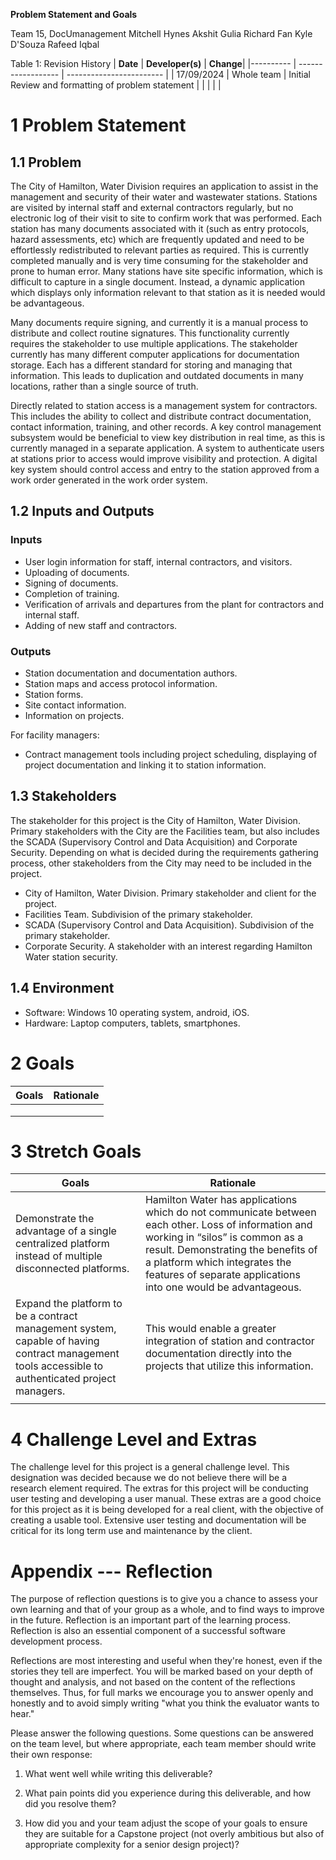 
**Problem Statement and Goals**

Team 15, DocUmanagement
Mitchell Hynes
Akshit Gulia
Richard Fan
Kyle D'Souza
Rafeed Iqbal

Table 1: Revision History
| **Date**  | **Developer(s)** |  **Change**|
|---------- | ------------------ | ------------------------ |
|  17/09/2024 |  Whole team  |  Initial Review and formatting of problem statement |
|      |       |   |
  
# 1 Problem Statement

## 1.1 Problem

The City of Hamilton, Water Division requires an application to assist in the management and security of their water and wastewater stations.
Stations are visited by internal staff and external contractors regularly, but no electronic log of their visit to site to confirm work that was performed. 
Each station has many documents associated with it (such as entry protocols, hazard assessments, etc) which are frequently updated and need to be effortlessly redistributed to relevant parties as required.
This is currently completed manually and is very time consuming for the stakeholder and prone to human error.
Many stations have site specific information, which is difficult to capture in a single document.
Instead, a dynamic application which displays only information relevant to that station as it is needed would be advantageous. 

Many documents require signing, and currently it is a manual process to distribute and collect routine signatures. 
This functionality currently requires the stakeholder to use multiple applications. The stakeholder currently has many different computer applications for documentation storage. 
Each has a different standard for storing and managing that information. This leads to duplication and outdated documents in many locations, rather than a single source of truth.

Directly related to station access is a management system for contractors. This includes the ability to collect and distribute contract documentation, contact information, training, and other records.
A key control management subsystem would be beneficial to view key distribution in real time, as this is currently managed in a separate application.
A system to authenticate users at stations prior to access would improve visibility and protection.
A digital key system should control access and entry to the station approved from a work order generated in the work order system.

## 1.2 Inputs and Outputs

### Inputs 
* User login information for staff, internal contractors, and visitors.
* Uploading of documents.
* Signing of documents.
* Completion of training.
* Verification of arrivals and departures from the plant for contractors and internal staff.
* Adding of new staff and contractors.

### Outputs 
* Station documentation and documentation authors.
* Station maps and access protocol information.
* Station forms.
* Site contact information.
* Information on projects.

For facility managers:
* Contract management tools including project scheduling, displaying of project documentation and linking it to station information.


## 1.3 Stakeholders

The stakeholder for this project is the City of Hamilton, Water Division. Primary stakeholders with the City are the Facilities team, but also includes the SCADA (Supervisory Control and Data Acquisition) and Corporate Security. Depending on what is decided during the requirements gathering process, other stakeholders from the City may need to be included in the project.
* City of Hamilton, Water Division. Primary stakeholder and client for the project.
* Facilities Team. Subdivision of the primary stakeholder.
* SCADA (Supervisory Control and Data Acquisition). Subdivision of the primary stakeholder.
* Corporate Security. A stakeholder with an interest regarding Hamilton Water station security.

## 1.4 Environment

* Software: Windows 10 operating system, android, iOS.
* Hardware: Laptop computers, tablets, smartphones.

# 2 Goals
| Goals | Rationale |
| --- | --- |
| | |
| | |
| | |
# 3 Stretch Goals
| Goals | Rationale |
| --- | --- |
| Demonstrate the advantage of a single centralized platform instead of multiple disconnected platforms.| Hamilton Water has applications which do not communicate between each other. Loss of information and working in “silos” is common as a result. Demonstrating the benefits of a platform which integrates the features of separate applications into one would be advantageous. |
|Expand the platform to be a contract management system, capable of having contract management tools accessible to authenticated project managers. |This would enable a greater integration of station and contractor documentation directly into the projects that utilize this information. |
| | |
# 4 Challenge Level and Extras

The challenge level for this project is a general challenge level. This designation was decided because we do not believe there will be a research element required. The extras for this project will be conducting user testing and developing a user manual. These extras are a good choice for this project as it is being developed for a real client, with the objective of creating a usable tool. Extensive user testing and documentation will be critical for its long term use and maintenance by the client.

# Appendix --- Reflection

The purpose of reflection questions is to give you a chance to assess
your own learning and that of your group as a whole, and to find ways to
improve in the future. Reflection is an important part of the learning
process. Reflection is also an essential component of a successful
software development process.

Reflections are most interesting and useful when they're honest, even if
the stories they tell are imperfect. You will be marked based on your
depth of thought and analysis, and not based on the content of the
reflections themselves. Thus, for full marks we encourage you to answer
openly and honestly and to avoid simply writing "what you think the
evaluator wants to hear."

Please answer the following questions. Some questions can be answered on
the team level, but where appropriate, each team member should write
their own response:

1.  What went well while writing this deliverable?

2.  What pain points did you experience during this deliverable, and how
    did you resolve them?

3.  How did you and your team adjust the scope of your goals to ensure
    they are suitable for a Capstone project (not overly ambitious but
    also of appropriate complexity for a senior design project)?
